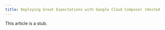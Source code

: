 ```yaml
---
title: Deploying Great Expectations with Google Cloud Composer (Hosted Airflow)
---
```


This article is a stub.
